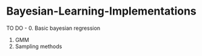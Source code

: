 # Bayesian-Learning-Implementations

TO DO - 
0. Basic bayesian regression
1. GMM
2. Sampling methods
